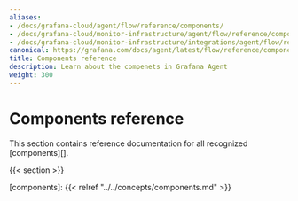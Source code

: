```yaml
---
aliases:
- /docs/grafana-cloud/agent/flow/reference/components/
- /docs/grafana-cloud/monitor-infrastructure/agent/flow/reference/components/
- /docs/grafana-cloud/monitor-infrastructure/integrations/agent/flow/reference/components/
canonical: https://grafana.com/docs/agent/latest/flow/reference/components/
title: Components reference
description: Learn about the compenets in Grafana Agent
weight: 300
---
```


# Components reference

This section contains reference documentation for all recognized
[components][].

{{< section >}}

[components]: {{< relref "../../concepts/components.md" >}}
